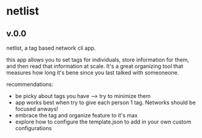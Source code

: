 # netlist 
## v.0.0
netlist, a tag based network cli app.

this app allows you to set tags for individuals, store information for them, and then read that information at scale. It's a great organizing tool that measures how long it's bene since you last talked with someoneone.

recommendations:
- be picky about tags you have --> try to minimize them
- app works best when try to give each person 1 tag. Networks should be focused anways!
- embrace the tag and organize feature to it's max
- explore how to configure the template.json to add in your own custom configurations
